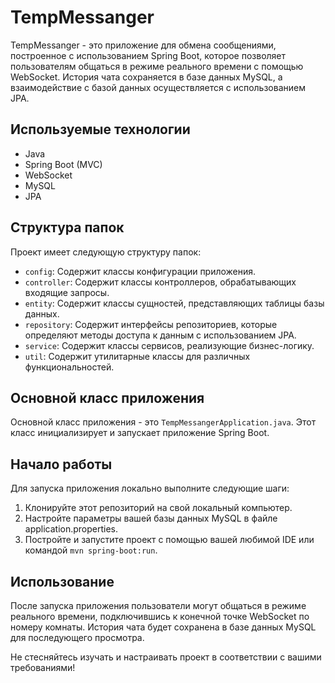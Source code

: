 # TempMessanger

TempMessanger - это приложение для обмена сообщениями, построенное с использованием Spring Boot, которое позволяет пользователям общаться в режиме реального времени с помощью WebSocket. 
История чата сохраняется в базе данных MySQL, а взаимодействие с базой данных осуществляется с использованием JPA.

## Используемые технологии
- Java
- Spring Boot (MVC)
- WebSocket
- MySQL
- JPA

## Структура папок
Проект имеет следующую структуру папок:
- `config`: Содержит классы конфигурации приложения.
- `controller`: Содержит классы контроллеров, обрабатывающих входящие запросы.
- `entity`: Содержит классы сущностей, представляющих таблицы базы данных.
- `repository`: Содержит интерфейсы репозиториев, которые определяют методы доступа к данным с использованием JPA.
- `service`: Содержит классы сервисов, реализующие бизнес-логику.
- `util`: Содержит утилитарные классы для различных функциональностей.

## Основной класс приложения
Основной класс приложения - это `TempMessangerApplication.java`. Этот класс инициализирует и запускает приложение Spring Boot.

## Начало работы
Для запуска приложения локально выполните следующие шаги:
1. Клонируйте этот репозиторий на свой локальный компьютер.
2. Настройте параметры вашей базы данных MySQL в файле application.properties.
3. Постройте и запустите проект с помощью вашей любимой IDE или командой `mvn spring-boot:run`.

## Использование
После запуска приложения пользователи могут общаться в режиме реального времени, подключившись к конечной точке WebSocket по номеру комнаты. История чата будет сохранена в базе данных MySQL для последующего просмотра.

Не стесняйтесь изучать и настраивать проект в соответствии с вашими требованиями!

